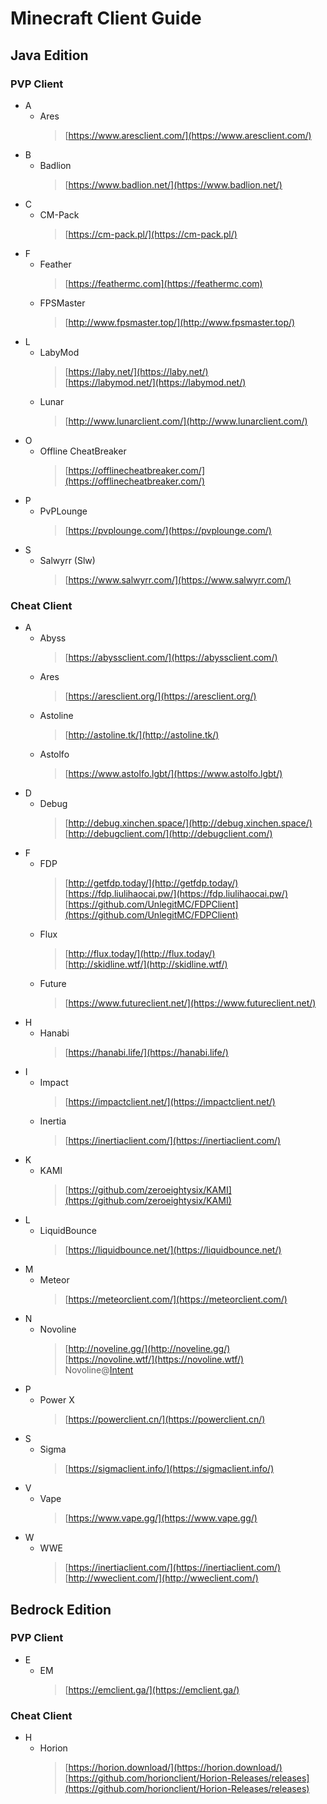 # Minecraft Client Guide

## Java Edition

### PVP Client

- A
    - Ares
        > [https://www.aresclient.com/](https://www.aresclient.com/)
- B
    - Badlion
        > [https://www.badlion.net/](https://www.badlion.net/)
- C
    - CM-Pack
        > [https://cm-pack.pl/](https://cm-pack.pl/)
- F
    - Feather
        > [https://feathermc.com](https://feathermc.com)
    - FPSMaster
        > [http://www.fpsmaster.top/](http://www.fpsmaster.top/)
- L
    - LabyMod
        > [https://laby.net/](https://laby.net/)  
        > [https://labymod.net/](https://labymod.net/)
    - Lunar
        > [http://www.lunarclient.com/](http://www.lunarclient.com/)
- O
    - Offline CheatBreaker
        > [https://offlinecheatbreaker.com/](https://offlinecheatbreaker.com/)
- P
    - PvPLounge
        > [https://pvplounge.com/](https://pvplounge.com/)
- S
    - Salwyrr (Slw)
        > [https://www.salwyrr.com/](https://www.salwyrr.com/)

### Cheat Client

- A
    - Abyss
        > [https://abyssclient.com/](https://abyssclient.com/)
    - Ares
        > [https://aresclient.org/](https://aresclient.org/)
    - Astoline
        > [http://astoline.tk/](http://astoline.tk/)
    - Astolfo
        > [https://www.astolfo.lgbt/](https://www.astolfo.lgbt/)
- D
    - Debug
        > [http://debug.xinchen.space/](http://debug.xinchen.space/)  
        > [http://debugclient.com/](http://debugclient.com/)
- F
    - FDP
        > [http://getfdp.today/](http://getfdp.today/)  
        > [https://fdp.liulihaocai.pw/](https://fdp.liulihaocai.pw/)  
        > [https://github.com/UnlegitMC/FDPClient](https://github.com/UnlegitMC/FDPClient)
    - Flux
        > [http://flux.today/](http://flux.today/)  
        > [http://skidline.wtf/](http://skidline.wtf/)
    - Future
        > [https://www.futureclient.net/](https://www.futureclient.net/)
- H
    - Hanabi
        > [https://hanabi.life/](https://hanabi.life/)
- I
    - Impact
        > [https://impactclient.net/](https://impactclient.net/)
    - Inertia
        > [https://inertiaclient.com/](https://inertiaclient.com/)
- K
    - KAMI
        > [https://github.com/zeroeightysix/KAMI](https://github.com/zeroeightysix/KAMI)
- L
    - LiquidBounce
        > [https://liquidbounce.net/](https://liquidbounce.net/)
- M
    - Meteor
        > [https://meteorclient.com/](https://meteorclient.com/)
- N
    - Novoline
        > [http://noveline.gg/](http://noveline.gg/)  
        > [https://novoline.wtf/](https://novoline.wtf/)  
        > Novoline@[Intent](https://intent.store/)
- P
    - Power X
        > [https://powerclient.cn/](https://powerclient.cn/)
- S
    - Sigma
        > [https://sigmaclient.info/](https://sigmaclient.info/)
- V
    - Vape
        > [https://www.vape.gg/](https://www.vape.gg/)
- W
    - WWE
        > [https://inertiaclient.com/](https://inertiaclient.com/)  
        > [http://wweclient.com/](http://wweclient.com/)


## Bedrock Edition

### PVP Client

- E
    - EM
        > [https://emclient.ga/](https://emclient.ga/) 

### Cheat Client

- H
    - Horion
        > [https://horion.download/](https://horion.download/)  
        > [https://github.com/horionclient/Horion-Releases/releases](https://github.com/horionclient/Horion-Releases/releases)

